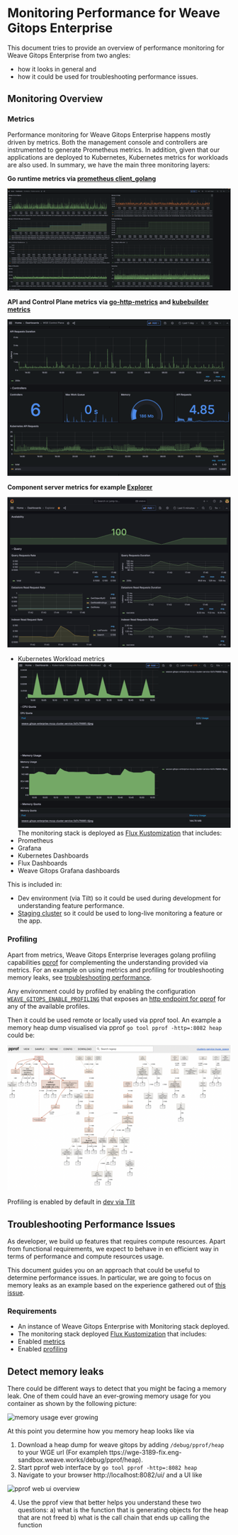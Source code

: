 # Monitoring Performance for Weave Gitops Enterprise

This document tries to provide an overview of performance monitoring for Weave Gitops Enterprise from two angles:
- how it looks in general and 
- how it could be used for troubleshooting performance issues.

## Monitoring Overview

### Metrics

Performance monitoring for Weave Gitops Enterprise happens mostly driven by metrics. Both the management console and controllers
are instrumented to generate Prometheus metrics. In addition, given that our applications are deployed to Kubernetes, 
Kubernetes metrics for workloads are also used. In summary, we have the main three monitoring layers:

 **Go runtime metrics via [prometheus client_golang](https://github.com/prometheus/client_golang/blob/1bae6c1e6314f6a20be183a7277059630780232a/prometheus/collectors/go_collector_latest.go)**

![overview-golang-runtime.png](monitoring%2Fimgs%2Foverview-golang-runtime.png)

 **API and Control Plane metrics via [go-http-metrics](https://github.com/slok/go-http-metrics) and [kubebuilder metrics](https://book.kubebuilder.io/reference/metrics-reference)**

![overview-wge.png](monitoring%2Fimgs%2Foverview-wge.png)

 **Component server metrics for example [Explorer](https://github.com/weaveworks/weave-gitops-enterprise/blob/b643619464104e59a17e77a697cd7c290f96889a/pkg/query/collector/metrics/recorder.go)**

![explorer emtrics](monitoring%2Fimgs%2Fexplorer-query-metrics-87ba3ddbfb12169b31b27e4f9ea8c722.png)

 - Kubernetes Workload metrics
![overview-kubernetes.png](monitoring%2Fimgs%2Foverview-kubernetes.png)
The monitoring stack is deployed as [Flux Kustomization](https://github.com/weaveworks/weave-gitops-quickstart/tree/add-monitoring) that includes:
- Prometheus 
- Grafana
- Kubernetes Dashboards
- Flux Dashboards 
- Weave Gitops Grafana dashboards

This is included in:
- Dev environment (via Tilt) so it could be used during development for understanding feature performance.
- [Staging cluster](https://github.com/weaveworks/weave-gitops-clusters/tree/main/k8s/clusters/internal-dev-gke/monitoring) so it could be used to long-live monitoring a feature or the app. 

### Profiling 

Apart from metrics, Weave Gitops Enterprise leverages golang profiling capabilities [pprof](https://pkg.go.dev/runtime/pprof) 
for complementing the understanding provided via metrics. For an example on using metrics and profiling for troubleshooting 
memory leaks, see [troubleshooting performance](#troubleshooting-performance-issues).

Any environment could by profiled by enabling the configuration [`WEAVE_GITOPS_ENABLE_PROFILING`](https://github.com/weaveworks/weave-gitops-enterprise/blob/b643619464104e59a17e77a697cd7c290f96889a/cmd/clusters-service/app/server.go#L843)
that exposes an [http endpoint for pprof](https://pkg.go.dev/net/http/pprof) for any of the available profiles. 

Then it could be used remote or locally used via pprof tool. An example a memory heap dump visualised via pprof `go tool pprof -http=:8082 heap` could be:

![pprof-web-ui.png](monitoring%2Fimgs%2Fpprof-web-ui.png)

Profiling is enabled by default in [dev via Tilt](../tools/dev-values.yaml) 

## Troubleshooting Performance Issues

As developer, we build up features that requires compute resources. Apart from functional requirements, we
expect to behave in en efficient way in terms of performance and compute resources usage.

This document guides you on an approach that could be useful to determine performance issues. In particular, we are going 
to focus on memory leaks as an example based on the experience gathered out of [this issue](https://github.com/weaveworks/weave-gitops-enterprise/issues/3189).

### Requirements

- An instance of Weave Gitops Enterprise with Monitoring stack deployed.
- The monitoring stack deployed [Flux Kustomization](https://github.com/weaveworks/weave-gitops-quickstart/tree/add-monitoring) that includes:
- Enabled [metrics](https://docs.gitops.weave.works/docs/references/helm-reference/) 
- Enabled [profiling](https://github.com/weaveworks/weave-gitops-enterprise/blob/b643619464104e59a17e77a697cd7c290f96889a/cmd/clusters-service/app/server.go#L843)

## Detect memory leaks

There could be different ways to detect that you might be facing a memory leak. One of them could have an ever-growing 
memory usage for you container as shown by the following picture:

![memory usage ever growing](imgs/memory-leak-profile.png)

At this point you determine how you memory heap looks like via

1. Download a heap dump for weave gitops by adding `/debug/pprof/heap` to your WGE url (For exampleh ttps://wge-3189-fix.eng-sandbox.weave.works/debug/pprof/heap).
2. Start pprof web interface by `go tool pprof -http=:8082 heap`
3. Navigate to your browser http://localhost:8082/ui/ and a UI like 

![pprof web ui overview](imgs/pprof-web-ui.png)

4. Use the pprof view that better helps you understand these two questions:
 a) what is the function that is generating objects for the heap that are not freed
 b) what is the call chain that ends up calling the function









